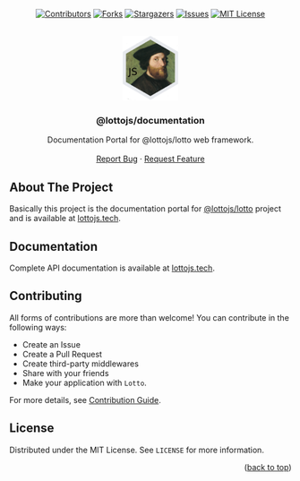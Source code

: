 <a name="readme-top"></a>

<div align="center">

[![Contributors][contributors-shield]][contributors-url]
[![Forks][forks-shield]][forks-url]
[![Stargazers][stars-shield]][stars-url]
[![Issues][issues-shield]][issues-url]
[![MIT License][license-shield]][license-url]

</div>

<br />
<div align="center">
  <a href="https://github.com/lottojs/documentation">
    <img src=".github/logo.png" alt="Logo" width="100" height="115">
  </a>

  <h3 align="center">@lottojs/documentation</h3>

  <p align="center">
    Documentation Portal for @lottojs/lotto web framework.
    <br />
    <br />
    <a href="https://github.com/lottojs/documentation/issues">Report Bug</a>
    ·
    <a href="https://github.com/lottojs/documentation/issues">Request Feature</a>
  </p>
</div>


## About The Project

Basically this project is the documentation portal for [@lottojs/lotto](https://github.com/lottojs/lotto) project and is available at [lottojs.tech](https://lottojs.tech).

## Documentation
Complete API documentation is available at [lottojs.tech][documentation-url].

## Contributing

All forms of contributions are more than welcome! You can contribute in the following ways:

- Create an Issue
- Create a Pull Request
- Create third-party middlewares
- Share with your friends
- Make your application with `Lotto`.

For more details, see [Contribution Guide](./CONTRIBUTING.md).

## License

Distributed under the MIT License. See `LICENSE` for more information.

<p align="right">(<a href="#readme-top">back to top</a>)</p>


[contributors-shield]: https://img.shields.io/github/contributors/lottojs/documentation.svg?style=for-the-badge
[contributors-url]: https://github.com/lottojs/documentation/graphs/contributors
[forks-shield]: https://img.shields.io/github/forks/lottojs/documentation.svg?style=for-the-badge
[forks-url]: https://github.com/lottojs/documentation/network/members
[stars-shield]: https://img.shields.io/github/stars/lottojs/documentation.svg?style=for-the-badge
[stars-url]: https://github.com/lottojs/documentation/stargazers
[issues-shield]: https://img.shields.io/github/issues/lottojs/documentation.svg?style=for-the-badge
[issues-url]: https://github.com/lottojs/documentation/issues
[license-shield]: https://img.shields.io/github/license/lottojs/documentation.svg?style=for-the-badge
[license-url]: https://github.com/lottojs/documentation/blob/master/LICENSE.txt
[npm-shield]: https://img.shields.io/npm/v/@lottojs/documentation?style=for-the-badge&logo=npm&logoColor=FFFFFF&labelColor=555555&color=CB0001
[npm-url]: https://www.npmjs.com/package/@lottojs/documentation
[serenissima-url]: https://it.wikipedia.org/wiki/Repubblica_di_Venezia
[documentation-url]: https://lottojs.tech